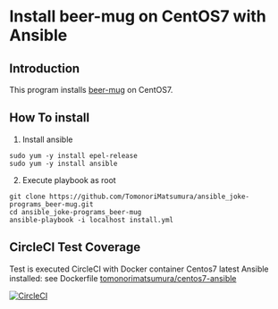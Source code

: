 # Install beer-mug on CentOS7 with Ansible

## Introduction

This program installs [beer-mug](https://github.com/misoton665/beer-mug) on CentOS7.

## How To install

1. Install ansible

```
sudo yum -y install epel-release
sudo yum -y install ansible
```

2. Execute playbook as root

```
git clone https://github.com/TomonoriMatsumura/ansible_joke-programs_beer-mug.git
cd ansible_joke-programs_beer-mug
ansible-playbook -i localhost install.yml
```

## CircleCI Test Coverage

Test is executed CircleCI with Docker container Centos7 latest Ansible installed: see Dockerfile [tomonorimatsumura/centos7-ansible](https://hub.docker.com/r/tomonorimatsumura/centos7-ansible/)

[![CircleCI](https://circleci.com/gh/TomonoriMatsumura/ansible_joke-programs_beer-mug/tree/topic.svg?style=svg)](https://circleci.com/gh/TomonoriMatsumura/ansible_joke-programs_beer-mug/tree/topic)
